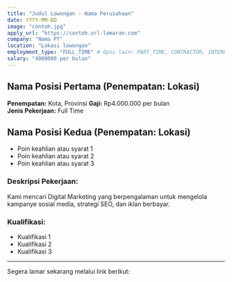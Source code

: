 ```yaml
---
title: "Judul Lowongan - Nama Perusahaan"
date: YYYY-MM-DD
image: "contoh.jpg"
apply_url: "https://contoh.url-lamaran.com"
company: "Nama PT"
location: "Lokasi lowongan"
employment_type: "FULL_TIME" # Opsi lain: PART_TIME, CONTRACTOR, INTERN
salary: "4000000 per bulan"
---
```


## Nama Posisi Pertama (Penempatan: Lokasi)

**Penempatan:** Kota, Provinsi 
**Gaji:** Rp4.000.000 per bulan  
**Jenis Pekerjaan:** Full Time 

## Nama Posisi Kedua (Penempatan: Lokasi)

* Poin keahlian atau syarat 1
* Poin keahlian atau syarat 2
* Poin keahlian atau syarat 3

### Deskripsi Pekerjaan:

Kami mencari Digital Marketing yang berpengalaman untuk mengelola kampanye sosial media, strategi SEO, dan iklan berbayar.

### Kualifikasi:

* Kualifikasi 1
* Kualifikasi 2
* Kualifikasi 3

---

Segera lamar sekarang melalui link berikut: